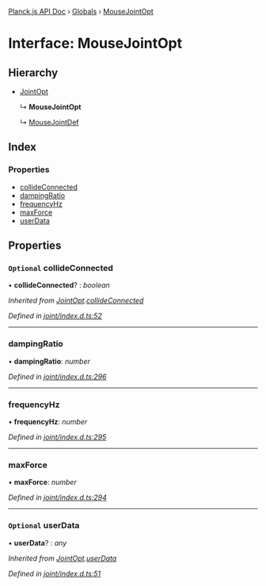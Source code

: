 [Planck.js API Doc](../README.md) › [Globals](../globals.md) › [MouseJointOpt](mousejointopt.md)

# Interface: MouseJointOpt

## Hierarchy

* [JointOpt](jointopt.md)

  ↳ **MouseJointOpt**

  ↳ [MouseJointDef](mousejointdef.md)

## Index

### Properties

* [collideConnected](mousejointopt.md#optional-collideconnected)
* [dampingRatio](mousejointopt.md#dampingratio)
* [frequencyHz](mousejointopt.md#frequencyhz)
* [maxForce](mousejointopt.md#maxforce)
* [userData](mousejointopt.md#optional-userdata)

## Properties

### `Optional` collideConnected

• **collideConnected**? : *boolean*

*Inherited from [JointOpt](jointopt.md).[collideConnected](jointopt.md#optional-collideconnected)*

*Defined in [joint/index.d.ts:52](https://github.com/shakiba/planck.js/blob/b7f66f1/lib/joint/index.d.ts#L52)*

___

###  dampingRatio

• **dampingRatio**: *number*

*Defined in [joint/index.d.ts:296](https://github.com/shakiba/planck.js/blob/b7f66f1/lib/joint/index.d.ts#L296)*

___

###  frequencyHz

• **frequencyHz**: *number*

*Defined in [joint/index.d.ts:295](https://github.com/shakiba/planck.js/blob/b7f66f1/lib/joint/index.d.ts#L295)*

___

###  maxForce

• **maxForce**: *number*

*Defined in [joint/index.d.ts:294](https://github.com/shakiba/planck.js/blob/b7f66f1/lib/joint/index.d.ts#L294)*

___

### `Optional` userData

• **userData**? : *any*

*Inherited from [JointOpt](jointopt.md).[userData](jointopt.md#optional-userdata)*

*Defined in [joint/index.d.ts:51](https://github.com/shakiba/planck.js/blob/b7f66f1/lib/joint/index.d.ts#L51)*
